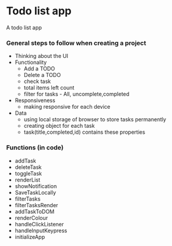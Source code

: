 # Todo list app

A todo list app

### General steps to follow when creating a project

- Thinking about the UI
- Functionality
  - Add a TODO
  - Delete a TODO
  - check task
  - total items left count
  - filter for tasks - All, uncomplete,completed
- Responsiveness
  - making responsive for each device
- Data
  - using local storage of browser to store tasks permanently
  - creating object for each task
  - task(title,completed,id) contains these properties

### Functions (in code)

- addTask
- deleteTask
- toggleTask
- renderList
- showNotification
- SaveTaskLocally
- filterTasks
- filterTasksRender
- addTaskToDOM
- renderColour
- handleClickListener
- handleInputKeypress
- initializeApp
